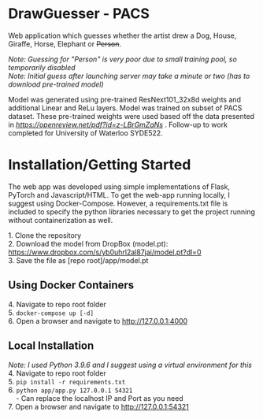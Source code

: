 # DrawGuesser - PACS #

Web application which guesses whether the artist drew a Dog, House, Giraffe, Horse, Elephant or ~~Person~~.

*Note: Guessing for "Person" is very poor due to small training pool, so temporarily disabled*  
*Note: Initial guess after launching server may take a minute or two (has to download pre-trained model)*

Model was generated using pre-trained ResNext101_32x8d weights and additional Linear and ReLu layers. Model was trained on subset of PACS dataset. These pre-trained weights were used based off the data presented in *https://openreview.net/pdf?id=z-LBrGmZaNs* . Follow-up to work completed for University of Waterloo SYDE522.

# Installation/Getting Started #
The web app was developed using simple implementations of Flask, PyTorch and Javascript/HTML.
To get the web-app running locally, I suggest using Docker-Compose. However, a requirements.txt file is included to specify the python libraries necessary to get the project running without containerization as well.

1\. Clone the repository  
2\. Download the model from DropBox (model.pt): https://www.dropbox.com/s/yb0uhrl2al87jai/model.pt?dl=0  
3\. Save the file as [repo root]/app/model.pt  

## Using Docker Containers ##
4\. Navigate to repo root folder  
5\. `docker-compose up [-d]`  
6\. Open a browser and navigate to http://127.0.0.1:4000  

## Local Installation ##
*Note: I used Python 3.9.6 and I suggest using a virtual environment for this*  
4\. Navigate to repo root folder  
5\. `pip install -r requirements.txt`  
6\. `python app/app.py 127.0.0.1 54321`  
&nbsp;&nbsp;&nbsp;&nbsp;- Can replace the localhost IP and Port as you need  
7\. Open a browser and navigate to http://127.0.0.1:54321  
